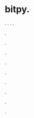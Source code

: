 # bitpy.
.
.
.
.












.






















































.
























.



























.

















































































.































































.































































































.















.


































































.
























































